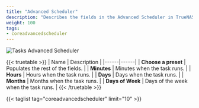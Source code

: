 ```yaml
---
title: "Advanced Scheduler"
description: "Describes the fields in the Advanced Scheduler in TrueNAS CORE."
weight: 100
tags:
- coreadvancedscheduler
---
```


![Tasks Advanced Scheduler](/images/CORE/Tasks/TasksAdvancedScheduler.png "Tasks Advanced Scheduler")

{{< truetable >}}
| Name | Description |
|------|------|
| **Choose a preset** | Populates the rest of the fields. |
| **Minutes** | Minutes when the task runs. |
| **Hours** | Hours when the task runs. |
| **Days** | Days when the task runs. |
| **Months** | Months when the task runs. |
| **Days of Week** | Days of the week when the task runs. |
{{< /truetable >}}

{{< taglist tag="coreadvancedscheduler" limit="10" >}}
